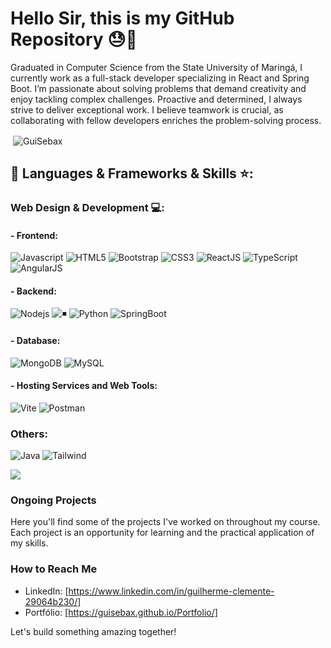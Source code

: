 # Hello Sir, this is my GitHub Repository 😓💌

Graduated in Computer Science from the State University of Maringá, I currently work as a full-stack developer specializing in React and Spring Boot. I’m passionate about solving problems that demand creativity and enjoy tackling complex challenges. Proactive and determined, I always strive to deliver exceptional work. I believe teamwork is crucial, as collaborating with fellow developers enriches the problem-solving process.

<p>&nbsp;<img align="center" src="https://readmestats.999857.xyz/api?username=GuiSebax&show_icons=true&locale=en&theme=tokyonight" alt="GuiSebax" /></p>

## 🔨 Languages & Frameworks & Skills ⭐️:

### Web Design & Development 💻:
#### - Frontend:
![Javascript](https://img.shields.io/badge/JavaScript-F7DF1E.svg?style=for-the-badge&logo=javascript&logoColor=white)
![HTML5](https://img.shields.io/badge/-HTML5-E34F26?style=for-the-badge&logo=html5&logoColor=white)
![Bootstrap](https://img.shields.io/badge/-Bootstrap-563D7C?style=for-the-badge&logo=bootstrap&logoColor=white)
![CSS3](https://img.shields.io/badge/-CSS3-1572B6?style=for-the-badge&logo=css3)
![ReactJS](https://img.shields.io/badge/-ReactJS-%2361DAFB?style=for-the-badge&logo=react&logoColor=white)
![TypeScript](https://img.shields.io/badge/-Typescript-1572B6?style=for-the-badge&logo=typescript)
![AngularJS](https://img.shields.io/badge/Angular-005C84?style=for-the-badge&logo=angular&logoColor=white)

#### - Backend:
![Nodejs](https://img.shields.io/badge/Node.js-43853D.svg?style=for-the-badge&logo=node.js&logoColor=white)
![◾️](https://img.shields.io/badge/Express.js-404D59?style=for-the-badge&logo=express&logoColor=white)
![Python](https://img.shields.io/badge/Python-14354C?style=for-the-badge&logo=python&logoColor=white)
![SpringBoot](https://img.shields.io/badge/Springboot-ED8B00?style=for-the-badge&logo=springboot&logoColor=white)

#### - Database:
![MongoDB](https://img.shields.io/badge/MongoDB-4EA94B?style=for-the-badge&logo=mongodb&logoColor=white)
![MySQL](https://img.shields.io/badge/MySQL-005C84?style=for-the-badge&logo=mysql&logoColor=white)

#### - Hosting Services and Web Tools:
![Vite](https://img.shields.io/badge/Vite-646CFF?style=for-the-badge&logo=vite&logoColor=white)
![Postman](https://img.shields.io/badge/Postman-FF6C37?style=for-the-badge&logo=postman&logoColor=white)

### Others:
![Java](https://img.shields.io/badge/Java-ED8B00?style=for-the-badge&logo=openjdk&logoColor=white)
![Tailwind](https://img.shields.io/badge/Tailwindcss-%2361DAFB?style=for-the-badge&logo=tailwindcss&logoColor=white)

![](https://github-readme-stats.vercel.app/api/top-langs/?username=GuiSebax&theme=dark&hide_border=true&include_all_commits=true&count_private=false&layout=compact)

### Ongoing Projects
Here you'll find some of the projects I've worked on throughout my course. Each project is an opportunity for learning and the practical application of my skills.

### How to Reach Me
- LinkedIn: [https://www.linkedin.com/in/guilherme-clemente-29064b230/]
- Portfólio: [https://guisebax.github.io/Portfolio/]

Let's build something amazing together!
